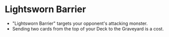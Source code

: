 # Lightsworn Barrier

*   "Lightsworn Barrier" targets your opponent's attacking monster.
*   Sending two cards from the top of your Deck to the Graveyard is a cost.
